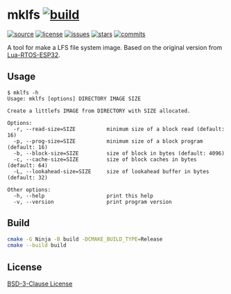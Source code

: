 mklfs [![build](https://github.com/xingrz/mklfs/actions/workflows/build.yml/badge.svg)](https://github.com/xingrz/mklfs/actions/workflows/build.yml)
==========

[![source][source-img]][source-url] [![license][license-img]][license-url] [![issues][issues-img]][issues-url] [![stars][stars-img]][stars-url] [![commits][commits-img]][commits-url]

A tool for make a LFS file system image. Based on the original version from
[Lua-RTOS-ESP32](https://github.com/whitecatboard/Lua-RTOS-ESP32/tree/master/components/mklfs).

## Usage

```
$ mklfs -h
Usage: mklfs [options] DIRECTORY IMAGE SIZE

Create a littlefs IMAGE from DIRECTORY with SIZE allocated.

Options:
  -r, --read-size=SIZE          minimum size of a block read (default: 16)
  -p, --prog-size=SIZE          minimum size of a block program (default: 16)
  -b, --block-size=SIZE         size of block in bytes (default: 4096)
  -c, --cache-size=SIZE         size of block caches in bytes (default: 64)
  -L, --lookahead-size=SIZE     size of lookahead buffer in bytes (default: 32)

Other options:
  -h, --help                    print this help
  -v, --version                 print program version
```

## Build

```sh
cmake -G Ninja -B build -DCMAKE_BUILD_TYPE=Release
cmake --build build
```

## License

[BSD-3-Clause License](LICENSE)

[source-img]: https://img.shields.io/github/languages/top/xingrz/mklfs?style=flat-square
[source-url]: src
[license-img]: https://img.shields.io/github/license/xingrz/mklfs?style=flat-square
[license-url]: LICENSE
[issues-img]: https://img.shields.io/github/issues/xingrz/mklfs?style=flat-square
[issues-url]: https://github.com/xingrz/mklfs/issues
[stars-img]: https://img.shields.io/github/stars/xingrz/mklfs?style=flat-square
[stars-url]: https://github.com/xingrz/mklfs/stargazers
[commits-img]: https://img.shields.io/github/last-commit/xingrz/mklfs?style=flat-square
[commits-url]: https://github.com/xingrz/mklfs/commits/master
